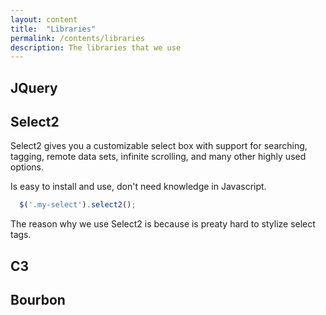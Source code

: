 ```yaml
---
layout: content
title:  "Libraries"
permalink: /contents/libraries
description: The libraries that we use
---
```


## JQuery

## Select2
Select2 gives you a customizable select box with support for searching, tagging, remote data sets, infinite scrolling, and many other highly used options.

Is easy to install and use, don't need knowledge in Javascript.

```javascript
  $('.my-select').select2();
```

The reason why we use Select2 is because is preaty hard to stylize select tags.


## C3

## Bourbon
